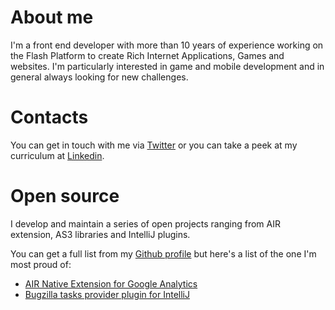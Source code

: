 # About me

I'm a front end developer with more than 10 years of experience working on the Flash Platform to create Rich Internet Applications, Games and websites.
I'm particularly interested in game and mobile development and in general always looking for new challenges.

# Contacts

You can get in touch with me via [Twitter](http://twitter.com/alebianco) or you can take a peek at my curriculum at [Linkedin](http://uk.linkedin.com/in/alebianco).

# Open source

I develop and maintain a series of open projects ranging from AIR extension, AS3 libraries and IntelliJ plugins.

You can get a full list from my [Github profile](https://github.com/alebianco?tab=repositories) but here's a list of the one I'm most proud of:
* [AIR Native Extension for Google Analytics](http://alebianco.github.io/ANE-Google-Analytics/)
* [Bugzilla tasks provider plugin for IntelliJ](alebianco.github.io/bugzilla-intellij-task-provider/)
